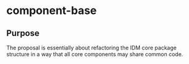 # component-base

## Purpose

The proposal is essentially about refactoring the IDM core package structure in a way that all core components may share common code.
